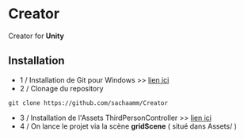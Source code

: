 # Creator
Creator for **Unity** 

## Installation

* 1 / Installation de Git pour Windows >> [lien ici](https://git-scm.com/download/win)
* 2 / Clonage du repository 
  
```shell
git clone https://github.com/sachaamm/Creator
```

* 3 / Installation de l'Assets ThirdPersonController >> [lien ici](https://assetstore.unity.com/packages/essentials/asset-packs/standard-assets-32351)  
* 4 / On lance le projet via la scène **gridScene** ( situé dans Assets/ )
